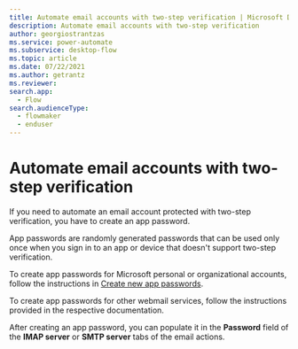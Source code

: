 ```yaml
---
title: Automate email accounts with two-step verification | Microsoft Docs
description: Automate email accounts with two-step verification
author: georgiostrantzas
ms.service: power-automate
ms.subservice: desktop-flow
ms.topic: article
ms.date: 07/22/2021
ms.author: getrantz
ms.reviewer:
search.app: 
  - Flow
search.audienceType: 
  - flowmaker
  - enduser
---
```


# Automate email accounts with two-step verification

If you need to automate an email account protected with two-step verification, you have to create an app password.

App passwords are randomly generated passwords that can be used only once when you sign in to an app or device that doesn't support two-step verification.

To create app passwords for Microsoft personal or organizational accounts, follow the instructions in [Create new app passwords](https://docs.microsoft.com/azure/active-directory/user-help/multi-factor-authentication-end-user-app-passwords#create-new-app-passwords). 

To create app passwords for other webmail services, follow the instructions provided in the respective documentation.

After creating an app password, you can populate it in the **Password** field of the **IMAP server** or **SMTP server** tabs of the email actions.